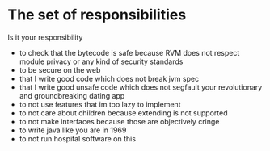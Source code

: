 

# The set of responsibilities
Is it your responsibility
- to check that the bytecode is safe because RVM does not respect module privacy or any kind of security standards
- to be secure on the web
- that I write good code which does not break jvm spec
- that I write good unsafe code which does not segfault your revolutionary and groundbreaking dating app
- to not use features that im too lazy to implement
- to not care about children because extending is not supported
- to not make interfaces because those are objectively cringe
- to write java like you are in 1969
- to not run hospital software on this
